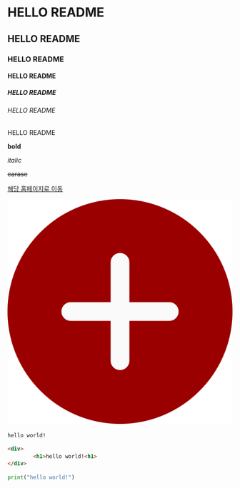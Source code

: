 # HELLO README
## HELLO README
### HELLO README
#### HELLO README
##### HELLO README
###### HELLO README
HELLO README

**bold**

*italic*

~~earase~~

[해당 홈페이지로 이동](http://3.128.95.115:8080)

![이미지 참조 불가](./src/images/plus.png)

```
hello world!
```

```html
<div>
        <h1>hello world!<h1>
</div>
```

```python
print("hello world!")
```

<!-- 
공백은
한 줄 띔

줄 넘김은

두 줄 띔

볼드체, 이탤릭, 취소선은 제목 동시적용 불가
-->